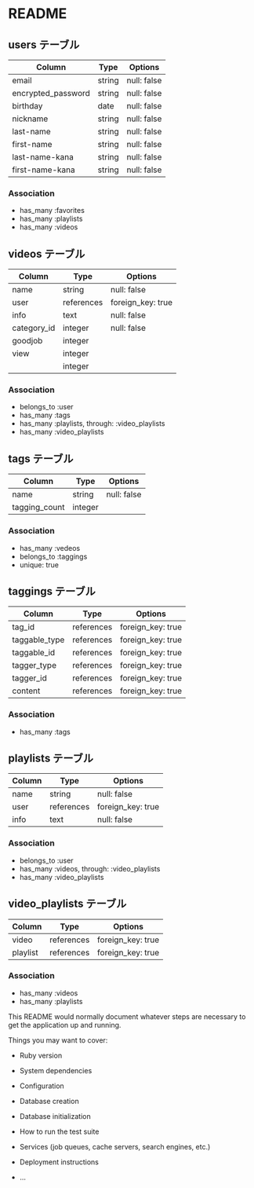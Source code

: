 # README

## users テーブル

| Column             | Type   | Options     |
| ------------------ | ------ | ----------- |
| email              | string | null: false |
| encrypted_password | string | null: false |
| birthday           | date   | null: false |
| nickname           | string | null: false |
| last-name          | string | null: false |
| first-name         | string | null: false |
| last-name-kana     | string | null: false |
| first-name-kana    | string | null: false |

### Association
- has_many :favorites
- has_many :playlists
- has_many :videos


## videos テーブル

| Column        | Type       | Options                        |
| ------------- | -----------| ------------------------------ |
| name          | string     | null: false                    |
| user          | references | foreign_key: true              |
| info          | text       | null: false                    |
| category_id   | integer    | null: false                    |
| goodjob       | integer    |                                |
| view          | integer    |                                |
|               | integer    |                                |

### Association
- belongs_to :user
- has_many :tags
- has_many :playlists, through: :video_playlists
- has_many :video_playlists

## tags テーブル

| Column        | Type       | Options                        |
| ------------- | -----------| ------------------------------ |
| name          | string     | null: false                    |
| tagging_count | integer    |                                |

### Association
- has_many :vedeos
- belongs_to :taggings
- unique: true

## taggings テーブル

| Column        | Type       | Options                        |
| ------------- | -----------| ------------------------------ |
| tag_id        | references | foreign_key: true              |
| taggable_type | references | foreign_key: true              |
| taggable_id   | references | foreign_key: true              |
| tagger_type   | references | foreign_key: true              |
| tagger_id     | references | foreign_key: true              |
| content       | references | foreign_key: true              |


### Association
- has_many :tags

## playlists テーブル

| Column        | Type       | Options                        |
| ------------- | -----------| ------------------------------ |
| name          | string     | null: false                    |
| user          | references | foreign_key: true              |
| info          | text       | null: false                    |

### Association
- belongs_to :user
- has_many :videos, through: :video_playlists
- has_many :video_playlists

## video_playlists テーブル

| Column        | Type       | Options                        |
| ------------- | -----------| ------------------------------ |
| video         | references | foreign_key: true              |
| playlist      | references | foreign_key: true              |


### Association
- has_many :videos
- has_many :playlists


This README would normally document whatever steps are necessary to get the
application up and running.

Things you may want to cover:

* Ruby version

* System dependencies

* Configuration

* Database creation

* Database initialization

* How to run the test suite

* Services (job queues, cache servers, search engines, etc.)

* Deployment instructions

* ...
